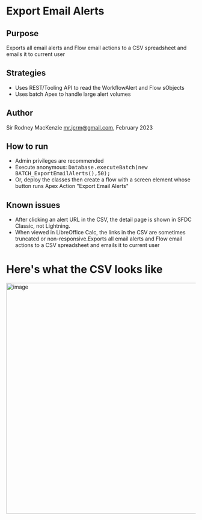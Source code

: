 # Export Email Alerts
## Purpose
Exports all email alerts and Flow email actions to a CSV spreadsheet and emails it to current user
## Strategies
- Uses REST/Tooling API to read the WorkflowAlert and Flow sObjects
- Uses batch Apex to handle large alert volumes
## Author
Sir Rodney MacKenzie mr.jcrm@gmail.com, February 2023
## How to run
- Admin privileges are recommended
- Execute anonymous: <tt>Database.executeBatch(new BATCH_ExportEmailAlerts(),50);</tt>
- Or, deploy the classes then create a flow with a screen element whose button runs Apex Action "Export Email Alerts"
## Known issues
- After clicking an alert URL in the CSV, the detail page is shown in SFDC Classic, not Lightning.
- When viewed in LibreOffice Calc, the links in the CSV are sometimes truncated or non-responsive.Exports all email alerts and Flow email actions to a CSV spreadsheet and emails it to current user
# Here's what the CSV looks like
<img width="613" alt="image" src="https://user-images.githubusercontent.com/16543260/232662125-a596d2c1-5694-4b07-ac98-b1cc2c0d9753.png">
